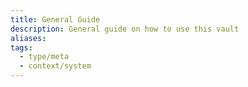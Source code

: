 ```yaml
---
title: General Guide
description: General guide on how to use this vault
aliases: 
tags:
  - type/meta
  - context/system
---
```

